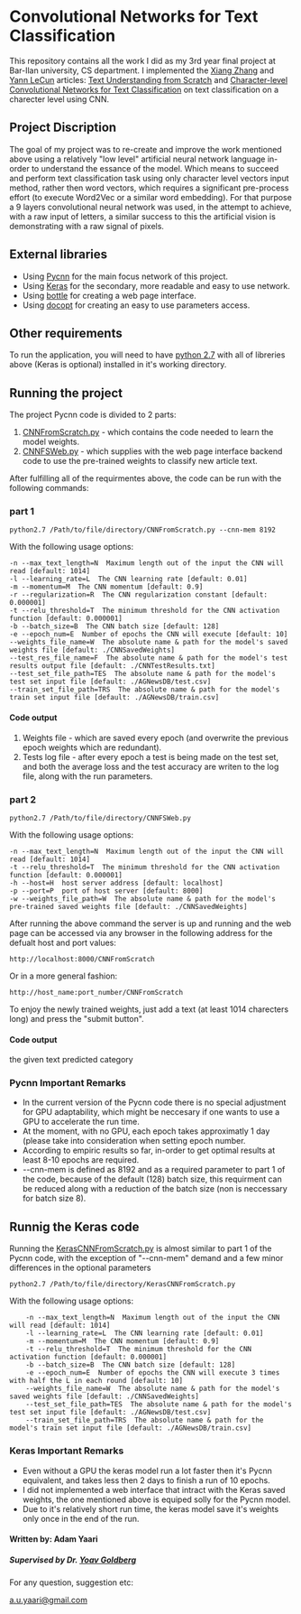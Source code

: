 Convolutional Networks for Text Classification
==============================================

This repository contains all the work I did as my 3rd year final project at Bar-Ilan university, CS department.
I implemented the [Xiang Zhang](http://xlab.me.berkeley.edu/) and [Yann LeCun](http://yann.lecun.com/) articles: [Text Understanding from Scratch](https://arxiv.org/pdf/1502.01710.pdf) and [Character-level Convolutional Networks for Text
Classification](https://papers.nips.cc/paper/5782-character-level-convolutional-networks-for-text-classification.pdf)
on text classification on a charecter level using CNN.


## Project Discription
The goal of my project was to re-create and improve the work mentioned above using a 
 relatively "low level" artificial neural network language in-order to understand the 
 essance of the model. Which means to succeed and perform text classification task using 
 only character level vectors input method, rather then word vectors, which requires a 
 significant pre-process effort (to execute Word2Vec or a similar word embedding). For 
 that purpose a 9 layers convolutional neural network was used, in the attempt to achieve, 
 with a raw input of letters, a similar success to this the artificial vision is demonstrating 
 with a raw signal of pixels.

## External libraries
* Using [Pycnn](https://github.com/clab/cnn/pycnn) for the main focus network of this project.
* Using [Keras](https://github.com/fchollet/keras) for the secondary, more readable and easy to use network.
* Using [bottle](https://github.com/bottlepy/bottle) for creating a web page interface.
* Using [docopt](https://github.com/docopt/docopt) for creating an easy to use parameters access.

## Other requirements
To run the application, you will need to have [python 2.7](https://www.python.org/download/releases/2.7/) with all of libreries above (Keras is optional) installed in it's working directory.

## Running the project
The project Pycnn code is divided to 2 parts: <br />
1. [CNNFromScratch.py](https://github.com/AdamYaari/NLP_CNN_From_Scratch/blob/master/src/CNNFromScratch.py) - which contains the code needed to learn the model weights. <br />
2. [CNNFSWeb.py](https://github.com/AdamYaari/NLP_CNN_From_Scratch/blob/master/src/CNNFSWeb.py) - which supplies with the web page interface backend code to use the pre-trained weights to classify new article text. 

After fulfilling all of the requirmentes above, the code can be run with the following commands:
### part 1 
```
python2.7 /Path/to/file/directory/CNNFromScratch.py --cnn-mem 8192
```
With the following usage options:
```
-n --max_text_length=N  Maximum length out of the input the CNN will read [default: 1014]
-l --learning_rate=L  The CNN learning rate [default: 0.01]
-m --momentum=M  The CNN momentum [default: 0.9]
-r --regularization=R  The CNN regularization constant [default: 0.000001]
-t --relu_threshold=T  The minimum threshold for the CNN activation function [default: 0.000001]
-b --batch_size=B  The CNN batch size [default: 128]
-e --epoch_num=E  Number of epochs the CNN will execute [default: 10]
--weights_file_name=W  The absolute name & path for the model's saved weights file [default: ./CNNSavedWeights]
--test_res_file_name=F  The absolute name & path for the model's test results output file [default: ./CNNTestResults.txt]  
--test_set_file_path=TES  The absolute name & path for the model's test set input file [default: ./AGNewsDB/test.csv]
--train_set_file_path=TRS  The absolute name & path for the model's train set input file [default: ./AGNewsDB/train.csv]
```  

#### Code output
1. Weights file - which are saved every epoch (and overwrite the previous epoch weights which are redundant).
2. Tests log file - after every epoch a test is being made on the test set, and both the average loss and the test accuracy are writen to the log file, along with the run parameters.

### part 2
```
python2.7 /Path/to/file/directory/CNNFSWeb.py
```
With the following usage options:
```
-n --max_text_length=N  Maximum length out of the input the CNN will read [default: 1014]
-t --relu_threshold=T  The minimum threshold for the CNN activation function [default: 0.000001]
-h --host=H  host server address [default: localhost]
-p --port=P  port of host server [default: 8000]
-w --weights_file_path=W  The absolute name & path for the model's pre-trained saved weights file [default: ./CNNSavedWeights]
```

After running the above command the server is up and running and the web page can be accessed via any browser in the following address for the defualt host and port values:
```
http://localhost:8000/CNNFromScratch
```
Or in a more general fashion:
```
http://host_name:port_number/CNNFromScratch
```
To enjoy the newly trained weights, just add a text (at least 1014 charecters long) and press the "submit button".

#### Code output
the given text predicted category


### Pycnn Important Remarks
* In the current version of the Pycnn code there is no special adjustment for GPU adaptability, which might be neccesary if one wants to use a GPU to accelerate the run time.
* At the moment, with no GPU, each epoch takes approximatly 1 day (please take into consideration when setting epoch number.
* According to empiric results so far, in-order to get optimal results at least 8-10 epochs are required.
* --cnn-mem is defined as 8192 and as a required parameter to part 1 of the code, because of the default (128) batch size, this requirment can be reduced along with a reduction of the batch size (non is neccessary for batch size 8).

## Runnig the Keras code
Running the [KerasCNNFromScratch.py](https://github.com/AdamYaari/NLP_CNN_From_Scratch/blob/master/keras_src/KerasCNNFromScratch.py) is almost similar to part 1 of the Pycnn code, with the exception of "--cnn-mem" demand and a few minor differences in the optional parameters
```
python2.7 /Path/to/file/directory/KerasCNNFromScratch.py
```
With the following usage options:
```
    -n --max_text_length=N  Maximum length out of the input the CNN will read [default: 1014]
    -l --learning_rate=L  The CNN learning rate [default: 0.01]
    -m --momentum=M  The CNN momentum [default: 0.9]
    -t --relu_threshold=T  The minimum threshold for the CNN activation function [default: 0.000001]
    -b --batch_size=B  The CNN batch size [default: 128]
    -e --epoch_num=E  Number of epochs the CNN will execute 3 times with half the L in each round [default: 10]
    --weights_file_name=W  The absolute name & path for the model's saved weights file [default: ./CNNSavedWeights]
    --test_set_file_path=TES  The absolute name & path for the model's test set input file [default: ./AGNewsDB/test.csv]
    --train_set_file_path=TRS  The absolute name & path for the model's train set input file [default: ./AGNewsDB/train.csv]
```

### Keras Important Remarks
* Even without a GPU the keras model run a lot faster then it's Pycnn equivalent, and takes less then 2 days to finish a run of 10 epochs.
* I did not implemented a web interface that intract with the Keras saved weights, the one mentioned above is equiped solly for the Pycnn model.
* Due to it's relatively short run time, the keras model save it's weights only once in the end of the run.


#### Written by: Adam Yaari
##### Supervised by Dr. [Yoav Goldberg](https://www.cs.bgu.ac.il/~yoavg/uni/)

For any question, suggestion etc:

a.u.yaari@gmail.com
